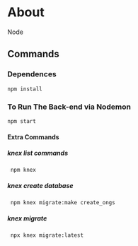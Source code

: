 # About
Node

## Commands
### Dependences
```npm
npm install
```

### To Run The Back-end via Nodemon
```npm
npm start
```

#### Extra Commands
##### knex list commands
```npx
 npm knex 
```
##### knex create database 
```npx
 npm knex migrate:make create_ongs
```
##### knex migrate 
```npx
 npx knex migrate:latest
```